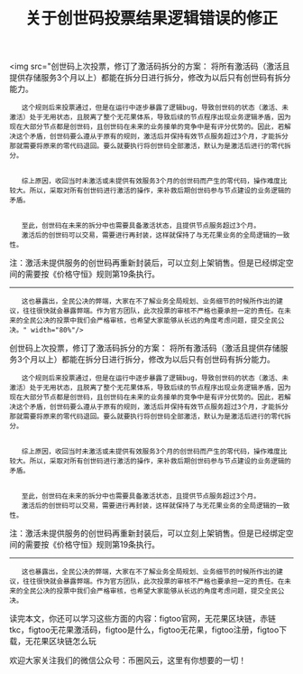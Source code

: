 ﻿---
layout: post
title: "关于创世码投票结果逻辑错误的修正"
description: "关于创世码投票结果逻辑错误的修正figtoo官网，无花果区块链，赤链tkc，figtoo无花果激活码，figtoo是什么，figtoo无花果，figtoo注册，figtoo下载，无花果区块链怎么玩"
tags: [figtoo,区块链,tkc,买币网]
categories: [币圈风云,TKC]
---
<img src="创世码上次投票，修订了激活码拆分的方案：
       将所有激活码（激活且提供存储服务3个月以上）都能在拆分日进行拆分，修改为以后只有创世码有拆分能力。


       这个规则后来投票通过，但是在运行中逐步暴露了逻辑bug，导致创世码的状态（激活、未激活）处于无用状态，且脱离了整个无花果体系，导致后续的节点程序出现业务逻辑矛盾，因为现在大部分节点都是创世码，且创世码在未来的业务接单的竞争中是有评分优势的。因此，若解决这个矛盾，创世码要么遵从于原有的规则，激活后并保持有效节点服务超过3个月，才能拆分那就需要将原来的零代码退回。要么就要执行将创世码全部激活，默认为是激活后进行的零代拆分。


       综上原因，收回当时未激活或未提供有效服务3个月的创世码而产生的零代码，操作难度比较大。所以，采取对所有创世码进行激活的操作，来补救后期创世码参与节点建设的业务逻辑的矛盾。


       至此，创世码在未来的拆分中也需要具备激活状态，且提供节点服务超过3个月。
       激活后的创世码可以交易，需要进行再封装，这样就保持了与无花果业务的全局逻辑的一致性。

注：激活未提供服务的创世码再重新封装后，可以立刻上架销售。但是已经绑定空间的需要按《价格守恒》规则第19条执行。

----------

       这也暴露出，全民公决的弊端，大家在不了解业务全局规划、业务细节的时候所作出的建议，往往很快就会暴露弊端。作为官方团队，此次投票的审核不严格也要承担一定的责任。在未来的全民公决的投票中我们会严格审核，也希望大家能够从长远的角度考虑问题，提交全民公决。" width="80%"/>

创世码上次投票，修订了激活码拆分的方案：
       将所有激活码（激活且提供存储服务3个月以上）都能在拆分日进行拆分，修改为以后只有创世码有拆分能力。


       这个规则后来投票通过，但是在运行中逐步暴露了逻辑bug，导致创世码的状态（激活、未激活）处于无用状态，且脱离了整个无花果体系，导致后续的节点程序出现业务逻辑矛盾，因为现在大部分节点都是创世码，且创世码在未来的业务接单的竞争中是有评分优势的。因此，若解决这个矛盾，创世码要么遵从于原有的规则，激活后并保持有效节点服务超过3个月，才能拆分那就需要将原来的零代码退回。要么就要执行将创世码全部激活，默认为是激活后进行的零代拆分。


       综上原因，收回当时未激活或未提供有效服务3个月的创世码而产生的零代码，操作难度比较大。所以，采取对所有创世码进行激活的操作，来补救后期创世码参与节点建设的业务逻辑的矛盾。


       至此，创世码在未来的拆分中也需要具备激活状态，且提供节点服务超过3个月。
       激活后的创世码可以交易，需要进行再封装，这样就保持了与无花果业务的全局逻辑的一致性。

注：激活未提供服务的创世码再重新封装后，可以立刻上架销售。但是已经绑定空间的需要按《价格守恒》规则第19条执行。

----------

       这也暴露出，全民公决的弊端，大家在不了解业务全局规划、业务细节的时候所作出的建议，往往很快就会暴露弊端。作为官方团队，此次投票的审核不严格也要承担一定的责任。在未来的全民公决的投票中我们会严格审核，也希望大家能够从长远的角度考虑问题，提交全民公决。

读完本文，你还可以学习这些方面的内容：figtoo官网，无花果区块链，赤链tkc，figtoo无花果激活码，figtoo是什么，figtoo无花果，figtoo注册，figtoo下载，无花果区块链怎么玩


欢迎大家关注我们的微信公众号：币圈风云，这里有你想要的一切！